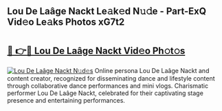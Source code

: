 ## Lou De Laâge Nackt Le𝚊k𝚎d N𝚞𝚍e - Part-ExQ Vid𝚎o Le𝚊ks Photos xG7t2

# <h2><a href="http://fb4chyr.evod.top/?m=Lou+De+La%c3%a2ge+Nackt">🔗 👉🔴 Lou De Laâge Nackt Vid𝚎o Ph𝚘t𝚘s</a></h2>

[![Lou De Laâge Nackt N𝚞d𝚎s](https://i.imgur.com/8V9OHl7.gif)](http://fb4chyr.evod.top/?m=Lou+De+La%c3%a2ge+Nackt)
Online persona Lou De Laâge Nackt and content creator, recognized for disseminating dance and lifestyle content through collaborative dance performances and mini vlogs. Charismatic performer Lou De Laâge Nackt, celebrated for their captivating stage presence and entertaining performances. 
